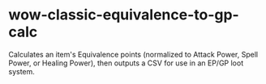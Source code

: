 # wow-classic-equivalence-to-gp-calc

Calculates an item's Equivalence points (normalized to Attack Power, Spell Power, or Healing Power), then outputs a CSV for use in an EP/GP loot system.
